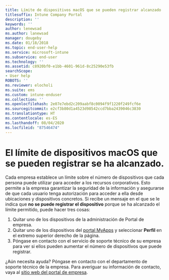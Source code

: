 ```yaml
---
title: Límite de dispositivos macOS que se pueden registrar alcanzado
titlesuffix: Intune Company Portal
description: ''
keywords: ''
author: lenewsad
ms.author: lanewsad
manager: dougeby
ms.date: 01/18/2018
ms.topic: end-user-help
ms.service: microsoft-intune
ms.subservice: end-user
ms.technology: ''
ms.assetid: c8920bf0-e1bb-4601-961d-8c25290e53fb
searchScope:
- User help
ROBOTS: ''
ms.reviewer: elocholi
ms.suite: ems
ms.custom: intune-enduser
ms.collection: ''
ms.openlocfilehash: 2e07e7ebd2c209aabf8c0094f9f1220f249fcf6e
ms.sourcegitcommit: e2cf3b80d1a4523d98542ccd7bba2439046c3830
ms.translationtype: HT
ms.contentlocale: es-ES
ms.lasthandoff: 08/04/2020
ms.locfileid: "87546474"
---
```

# <a name="the-limit-of-macos-devices-you-can-register-has-been-reached"></a>El límite de dispositivos macOS que se pueden registrar se ha alcanzado.

Cada empresa establece un límite sobre el número de dispositivos que cada persona puede utilizar para acceder a los recursos corporativos. Esto permite a la empresa garantizar la seguridad de la información y asegurarse de que cada usuario tenga autorización para acceder a ella desde ubicaciones y dispositivos concretos. Si recibe un mensaje en el que se le indica que **no se puede registrar el dispositivo** porque se ha alcanzado el límite permitido, puede hacer tres cosas:

1. Quitar uno de los dispositivos de la administración de Portal de empresa. 
2. Quitar uno de los dispositivos del [portal MyApps](https://myapps.microsoft.com) y seleccionar **Perfil** en el extremo superior derecho de la página. 
3. Póngase en contacto con el servicio de soporte técnico de su empresa para ver si ellos pueden aumentar el número de dispositivos que puede registrar.

¿Aún necesita ayuda? Póngase en contacto con el departamento de soporte técnico de la empresa. Para averiguar su información de contacto, vaya al [sitio web del portal de empresa](https://go.microsoft.com/fwlink/?linkid=2010980).
